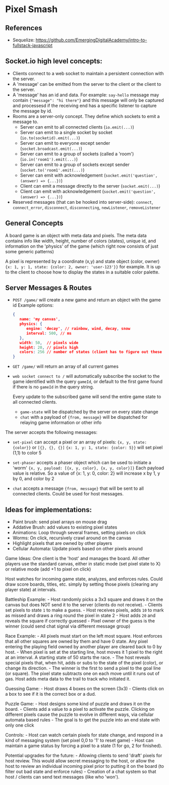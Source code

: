 # Pixel Smash

## References
   - Sequelize: https://github.com/EmergingDigitalAcademy/intro-to-fullstack-javascript

## Socket.io high level concepts:
   - Clients connect to a web socket to maintain a persistent connection with the server. 
   - A 'message' can be emitted from the server to the client or the client to the server.
   - A 'message' has an id and data. For example: `say-hello` message may contain `{"message": "hi there"}`
      and this message will only be captured and processesd if the receiving end has a specific
      listener to capture the message by id.
   - Rooms are a server-only concept. They define which sockets to emit a message to.
      - Server can emit to all connected clients (`io.emit(...)`)
      - Server can emit to a single socket by socket (`io.to(socketid).emit(...)`)
      - Server can emit to everyone except sender (`socket.broadcast.emit(...)`)
      - Server can emit to a group of sockets (called a 'room') (`io.in('room1').emit(...)`)
      - Server can emit to a group of sockets except sender (`socket.to('room1'.emit(...)`)
      - Server can emit with acknowledgement (`socket.emit('question', (answer) => {...})`)
      - Client can emit a message directly to the server (`socket.emit(...)`)
      - Client can emit with acknowledgement (`socket.emit('question', (answer) => {...})`)
   - Reserved messages (that can be hooked into server-side):
      `connect`, `connect_error`, `disconnect`, `disconnecting`, `newListener`, `removeListener`

## General Concepts
   A board game is an object with meta data and pixels. The meta data contains info
   like width, height, number of colors (states), unique id, and information on the
   'physics' of the game (which right now consists of just some generic patterns)

   A pixel is represented by a coordinate (x,y) and state object (color, owner)
   `{x: 1, y: 1, state: {color: 2, owner: 'user-123'}}` for example. It is up to
   the client to choose how to display the states in a suitable color palette.

## Server Messages & Routes
   - `POST /game/` will create a new game and return an object with the game id
      Example options: 
      ``` json
      { 
         name: 'my canvas',
         physics: { 
            engine: 'decay', // rainbow, wind, decay, snow
            interval: 500, // ms
         }, 
         width: 50,  // pixels wide
         height: 20, // pixels high
         colors: 256 // number of states (client has to figure out these mean)
      }
      ```
   - `GET /game/` will return an array of all current games
   - `web socket connect to /` will automatically subscribe the socket to the game
      identified with the query `gameId`, or default to the first game found if
      there is no `gameId` in the query string.

      Every update to the subscribed game will send the entire game state to
      all connected clients.
      - `game-state` will be dispatched by the server on every state change
      - `chat` with a payload of `{from, message}` will be dispatched for
         relaying game information or other info
   
The server accepts the following messages:
   - `set-pixel` can accept a pixel or an array of pixels:
      `{x, y, state: {color}}` or `[{}, {}, {}]`
      `{x: 1, y: 1, state: {color: 5}}` will set pixel (1,1) to color 5
   
   - `set-phaser` accepts a phaser object which can be used to initiate a 'worm'
      `{x, y, payload: [{x, y, color}, {x, y, color}]}` 
         Each payload value is relative. So a value of {x: 1, y: 0, color: 2} will
         increase x by 1, y by 0, and color by 2
   
   - `chat` accepts a message `{from, message}` that will be sent to all connected
      clients. Could be used for host messages.

## Ideas for implementations:
   - Paint brush: send pixel arrays on mouse drag
   - Addative Brush: add values to existing pixel states
   - Animations: Loop through several frames, setting pixels on click
   - Worms: On click, recursively crawl around on the canvas
   - Highlight pixels that are owned by other players
   - Cellular Automata: Update pixels based on other pixels around

   Game Ideas:
   One client is the 'host' and manages the board. All other players use the
   standard canvas, either in static mode (set pixel state to X) or relative mode
   (add +1 to pixel on click)

   Host watches for incoming game state, analyzes, and enforces rules. Could draw
   score boards, titles, etc. simply by setting those pixels (clearing any player
   state) at intervals.

   Battleship Example:
      - Host randomly picks a 3x3 square and draws it on the canvas but does NOT
      send it to the server (clients do not receive).
      - Clients set pixels to state `1` to make a guess. 
      - Host receives pixels, adds `10` to mark as missed and draws
         a ring round the pixel in state 2
      - Host adds `20` and reveals the square if correctly guessed
      - Pixel owner of the guess is the winner (could send chat signal via
         different message group)
   
   Race Example:
      - All pixels must start on the left most square. Host enforces that all 
         other squares are owned by them and have 0 state. Any pixel entering
         the playing field owned by another player are cleared back to 0 by host.
      - When pixel is set at the starting line, host moves it 1 pixel
         to the right at an interval. A starting state of 50 starts the race.
      - The host reveals special pixels that, when hit, adds or subs to the
         state of the pixel (color), or change its direction.
      - The winner is the first to send a pixel to the goal line (or square).
         The pixel state subtracts one on each move until it runs out of gas.
         Host adds meta data to the trail to track who initiated it.

   Guessing Game:
      - Host draws 4 boxes on the screen (3x3)
      - Clients click on a box to see if it is the correct box or a dud.

   Puzzle Game:
      - Host designs some kind of puzzle and draws it on the board. 
      - Clients add a value to a pixel to activate the puzzle. Clicking
         on different pixels cause the puzzle to evolve in different ways,
         via cellular automata based rules
      - The goal is to get the puzzle into an end state with only one click

   

   Controls:
      - Host can watch certain pixels for state change, and respond in a 
         kind of messaging system (set pixel 0,0 to '1' to reset game)
      - Host can maintain a game status by forcing a pixel to a state
         (1 for go, 2 for finished).

   Potential upgrades for the future:
      - Allowing clients to send 'draft' pixels for host review. This would
         allow secret messaging to the host, or allow the host to review
         an individual incoming pixel prior to putting it on the board
         (to filter out bad state and enforce rules)
      - Creation of a chat system so that host / clients can send text
         messages (like who 'won').

